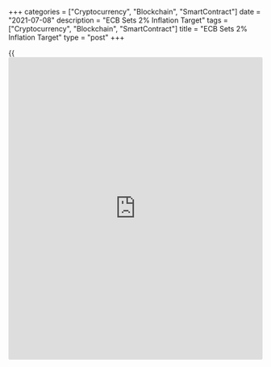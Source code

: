 +++
categories = ["Cryptocurrency", "Blockchain", "SmartContract"]
date = "2021-07-08"
description = "ECB Sets 2% Inflation Target"
tags = ["Cryptocurrency", "Blockchain", "SmartContract"]
title = "ECB Sets 2% Inflation Target"
type = "post"
+++

{{<iframe id="large-banner" src="https://www.bounty.group/#slide=2.0" width="100%" height="600" scrolling="no" style="border: 0px solid rgb(216, 221, 230); border-radius: 3px;">}}

The European Central Bank said on Thursday it will aim for a symmetric 2
percent inflation target and will allow a temporary overshoot.  
  
"This target is symmetric, meaning negative and positive deviations of
inflation from the target are equally undesirable," the bank said in its
latest monetary [policy](https://www.fintechee.com/policy/) strategy review statement.  
  
That said, when the [economy][1] is operating close to the lower bound
on nominal interest rates, it requires especially forceful or persistent
monetary [policy](https://www.fintechee.com/policy/) action to avoid negative deviations from the inflation
target becoming entrenched, the bank said.

"This may also imply a transitory period in which inflation is
moderately above target," the ECB added.

The new inflation target is the outcome of a strategy review that the
ECB launched in January 2020, the first such exercise since 2003.  
  
The central bank's earlier targeted Eurozone inflation "below, but close
to 2 percent."

For comments and feedback [contact](https://www.playgroundfx.com/contact/): editorial@rtt[news](https://www.letsplayfx.com/blog/forex-news-website/).com

[Economic News][1]

 **What parts of the world are seeing the best (and worst) economic
performances lately? Click[here][2] to check out our [Econ Scorecard][2]
and find out! See up-to-the-moment [ranking](https://www.playgroundfx.com/blog/crypto-exchange-ranking/)s for the best and worst
performers in [GDP][3], [unemployment rate][4], [inflation][5] and much
more.**

   1. www.rtt[news](https://www.letsplayfx.com/blog/forex-news-website/).com/Content/EconomicNews.aspx
   2. www.rtt[news](https://www.letsplayfx.com/blog/forex-news-website/).com/economic-scorecard/world-rank/retail-sales/highest-performance.aspx
   3. www.rtt[news](https://www.letsplayfx.com/blog/forex-news-website/).com/economic-scorecard/world-rank/GDP/highest-performance.aspx
   4. www.rtt[news](https://www.letsplayfx.com/blog/forex-news-website/).com/economic-scorecard/world-rank/unemployment-rate/lowest-performance.aspx
   5. www.rtt[news](https://www.letsplayfx.com/blog/forex-news-website/).com/economic-scorecard/world-rank/CPI/highest-performance.aspx